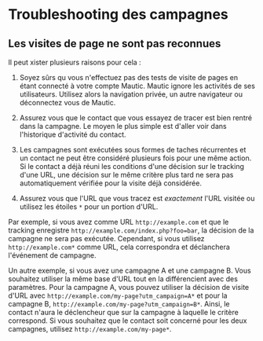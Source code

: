 # Troubleshooting des campagnes

## Les visites de page ne sont pas reconnues

Il peut xister plusieurs raisons pour cela :

1) Soyez sûrs qu vous n'effectuez pas des tests de visite de pages en étant connecté à votre compte Mautic. Mautic ignore les activités de ses utilisateurs. Utilisez alors la navigation privée, un autre navigateur ou déconnectez vous de Mautic.

2) Assurez vous que le contact que vous essayez de tracer est bien rentré dans la campagne. Le moyen le plus simple est d'aller voir dans l'historique d'activité du contact.

3) Les campagnes sont exécutées sous formes de taches récurrentes et un contact ne peut être considéré plusieurs fois pour une même action. Si le contact a déjà réuni les conditions d'une décision sur le tracking d'une URL, une décision sur le même critère plus tard ne sera pas automatiquement vérifiée pour la visite déjà considérée.

4) Assurez vous que l'URL que vous tracez est _exactement_ l'URL visitée ou utilisez les étoiles `*` pour un portion d'URL.

Par exemple, si vous avez comme URL `http://example.com` et que le tracking enregistre `http://example.com/index.php?foo=bar`, la décision de la campagne ne sera pas exécutée. Cependant, si vous utilisez `http://example.com*` comme URL, cela correspondra et déclanchera l'événement de campagne.

Un autre exemple, si vous avez une campagne A et une campagne B. Vous souhaitez utiliser la même base d'URL tout en la différencient avec des paramètres. Pour la campagne A, vous pouvez utiliser la décision de visite d'URL avec `http://example.com/my-page?utm_campaign=A*` et pour la campagne B, `http://example.com/my-page?utm_campaign=B*`. Ainsi, le contact n'aura le déclencheur que sur la campagne à laquelle le critère correspond. Si vous souhaitez que le contact soit concerné pour les deux campagnes, utilisez `http://example.com/my-page*`.
